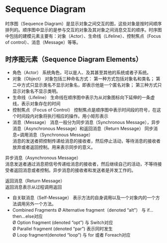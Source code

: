 # Sequence Diagram
时序图（Sequence Diagram）是显示对象之间交互的图，这些对象是按时间顺序排列的。顺序图中显示的是参与交互的对象及其对象之间消息交互的顺序。时序图中包括的建模元素主要有：对象（Actor）、生命线（Lifeline）、控制焦点（Focus of control）、消息（Message）等等。

## 时序图元素（Sequence Diagram Elements）

* 角色（Actor）
   系统角色，可以是人、及其甚至其他的系统或者子系统。
*   对象（Object）
  对象包括三种命名方式：
  第一种方式包括对象名和类名；
  第二中方式只显示类名不显示对象名，即表示他是一个匿名对象；
  第三种方式只显示对象名不显示类明。
* 生命线（Lifeline）
生命线在顺序图中表示为从对象图标向下延伸的一条虚线，表示对象存在的时间
*  控制焦点（Focus of Control）
  控制焦点是顺序图中表示时间段的符号，在这个时间段内对象将执行相应的操作。用小矩形表示
*  消息（Message）
 消息一般分为同步消息（Synchronous Message），异步消息（Asynchronous Message）和返回消息（Return Message）
  同步消息=调用消息（Synchronous Message）   
  消息的发送者把控制传递给消息的接收者，然后停止活动，等待消息的接收者放弃或者返回控制。用来表示同步的意义。    
 
  异步消息（Asynchronous Message）     
  消息发送者通过消息把信号传递给消息的接收者，然后继续自己的活动，不等待接受者返回消息或者控制。异步消息的接收者和发送者是并发工作的。   
 
  返回消息（Return Message）   
  返回消息表示从过程调用返回    
 *   自关联消息（Self-Message）
  表示方法的自身调用以及一个对象内的一个方法调用另外一个方法。
 *   Combined Fragments
  Ø         Alternative fragment（denoted “alt”） 与 if…then…else对应   
  Ø         Option fragment (denoted “opt”) 与 Switch对应   
  Ø         Parallel fragment (denoted “par”) 表示同时发生  
  Ø         Loop fragment(denoted “loop”) 与 for 或者 Foreach对应   
